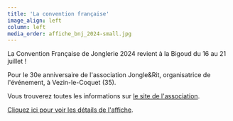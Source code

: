 ```yaml
---
title: 'La convention française'
image_align: left
column: left
media_order: affiche_bnj_2024-small.jpg
---
```


La Convention Française de Jonglerie 2024 revient à la Bigoud du 16 au 21 juillet !

Pour le 30e anniversaire de l'association Jongle&Rit, organisatrice de l'événement, à Vezin-le-Coquet (35). 

Vous trouverez toutes les informations sur [le site de l'association](https://bigoudnjongle.wordpress.com/).

[Cliquez ici pour voir les détails de l'affiche](https://photos.google.com/share/AF1QipM1FQZVKlE0VZfO2ng_VWMqRzrE_itNl7Qj80lsL2EnIjGfEG2wOeVYSKmHXqjDQw/photo/AF1QipPpHmCj4xN4WEn5oEj3GHSW44kwgKrHPUtmrOC_?key=QjREMzNrazY4dlZTcmp1LWxpWkdSQ0xoN0E3QjlR).